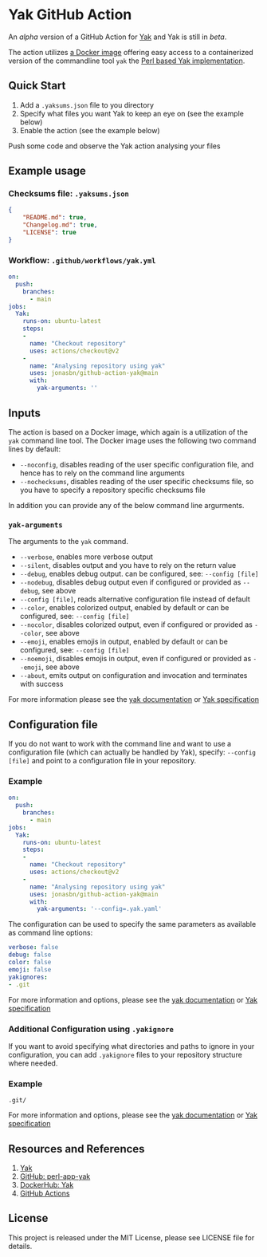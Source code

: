 # Yak GitHub Action

An _alpha_ version of a GitHub Action for [Yak] and Yak is still in _beta_.

The action utilizes [a Docker image][dockerhub] offering easy access to a containerized version of the commandline tool `yak` the [Perl based Yak implementation][yak].

## Quick Start

1. Add a `.yaksums.json` file to you directory
1. Specify what files you want Yak to keep an eye on (see the example below)
1. Enable the action (see the example below)

Push some code and observe the Yak action analysing your files

## Example usage

### Checksums file: `.yaksums.json`

```json
{
    "README.md": true,
    "Changelog.md": true,
    "LICENSE": true
}
```

### Workflow: `.github/workflows/yak.yml`

```yaml
on:
  push:
    branches:
      - main
jobs:
  Yak:
    runs-on: ubuntu-latest
    steps:
    -
      name: "Checkout repository"
      uses: actions/checkout@v2
    -
      name: "Analysing repository using yak"
      uses: jonasbn/github-action-yak@main
      with:
        yak-arguments: ''
```

## Inputs

The action is based on a Docker image, which again is a utilization of the `yak` command line tool. The Docker image uses the following two command lines by default:

- `--noconfig`, disables reading of the user specific configuration file, and hence has to rely on the command line arguments
- `--nochecksums`, disables reading of the user specific checksums file, so you have to specify a repository specific checksums file

In addition you can provide any of the below command line argurments.

### `yak-arguments`

The arguments to the `yak` command.

- `--verbose`, enables more verbose output
- `--silent`, disables output and you have to rely on the return value
- `--debug`, enables debug output. can be configured, see: `--config [file]`
- `--nodebug`, disables debug output even if configured or provided as `--debug`, see above
- `--config [file]`, reads alternative configuration file instead of default
- `--color`, enables colorized output, enabled by default or can be configured, see: `--config [file]`
- `--nocolor`, disables colorized output, even if configured or provided as `--color`, see above
- `--emoji`, enables emojis in output, enabled by default or can be configured, see: `--config [file]`
- `--noemoji`, disables emojis in output, even if configured or provided as `--emoji`, see above
- `--about`, emits output on configuration and invocation and terminates with success

For more information please see the [yak documentation][yak] or [Yak specification][Yak]

## Configuration file

If you do not want to work with the command line and want to use a configuration file (which can actually be handled by Yak), specify: `--config [file]` and point to a configuration file in your repository.

### Example

```yaml
on:
  push:
    branches:
      - main
jobs:
  Yak:
    runs-on: ubuntu-latest
    steps:
    -
      name: "Checkout repository"
      uses: actions/checkout@v2
    -
      name: "Analysing repository using yak"
      uses: jonasbn/github-action-yak@main
      with:
        yak-arguments: '--config=.yak.yaml'
```

The configuration can be used to specify the same parameters as available as command line options:

```yaml
verbose: false
debug: false
color: false
emoji: false
yakignores:
- .git
```

For more information and options, please see the [yak documentation][yak] or [Yak specification][Yak]

### Additional Configuration using `.yakignore`

If you want to avoid specifying what directories and paths to ignore in your configuration, you can add `.yakignore` files to your repository structure where needed.

### Example

```.gitignore
.git/
```

For more information and options, please see the [yak documentation][yak] or [Yak specification][Yak]

## Resources and References

1. [Yak]
1. [GitHub: perl-app-yak][yak]
1. [DockerHub: Yak][dockerhub]
1. [GitHub Actions][actions]

## License

This project is released under the MIT License, please see LICENSE file for details.

[Yak]: https://jonasbn.github.io/yak
[yak]: https://github.com/jonasbn/perl-app-yak
[dockerhub]: https://hub.docker.com/repository/docker/jonasbn/yak
[actions]: https://docs.github.com/en/free-pro-team@latest/actions
